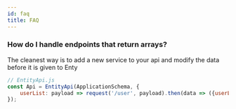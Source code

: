 ```yaml
---
id: faq
title: FAQ
---
```



### How do I handle endpoints that return arrays?
The cleanest way is to add a new service to your api and modify the data before it is given to Enty

```js
// EntityApi.js
const Api = EntityApi(ApplicationSchema, {
    userList: payload => request('/user', payload).then(data => ({userList: data}))
});
```

